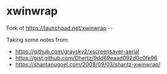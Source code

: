 # xwinwrap
Fork of https://launchpad.net/xwinwrap --

Taking some notes from:
* https://github.com/graysky2/xscreensaver-aerial
* https://gist.github.com/Dhertz/9dd69eaad092d0c0fe96
* https://shantanugoel.com/2008/09/03/shantz-xwinwrap/
